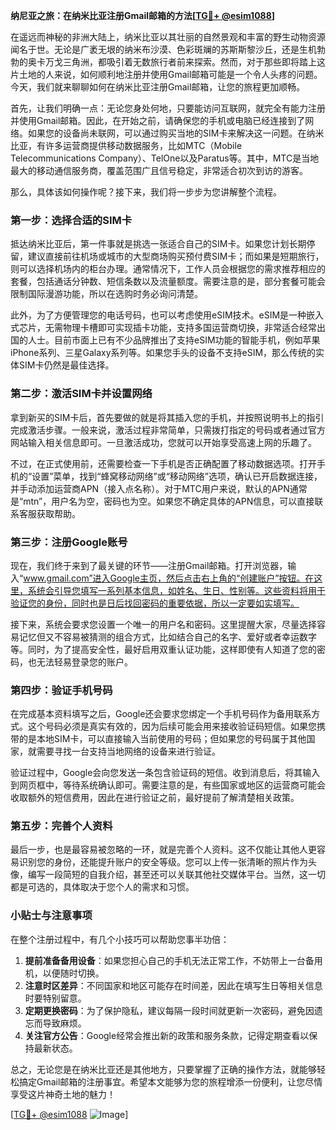 **纳尼亚之旅：在纳米比亚注册Gmail邮箱的方法[[TG💪+ @esim1088](https://t.me/s/esim1088)]**

在遥远而神秘的非洲大陆上，纳米比亚以其壮丽的自然景观和丰富的野生动物资源闻名于世。无论是广袤无垠的纳米布沙漠、色彩斑斓的苏斯斯黎沙丘，还是生机勃勃的奥卡万戈三角洲，都吸引着无数旅行者前来探索。然而，对于那些即将踏上这片土地的人来说，如何顺利地注册并使用Gmail邮箱可能是一个令人头疼的问题。今天，我们就来聊聊如何在纳米比亚注册Gmail邮箱，让您的旅程更加顺畅。

首先，让我们明确一点：无论您身处何地，只要能访问互联网，就完全有能力注册并使用Gmail邮箱。因此，在开始之前，请确保您的手机或电脑已经连接到了网络。如果您的设备尚未联网，可以通过购买当地的SIM卡来解决这一问题。在纳米比亚，有许多运营商提供移动数据服务，比如MTC（Mobile Telecommunications Company）、TelOne以及Paratus等。其中，MTC是当地最大的移动通信服务商，覆盖范围广且信号稳定，非常适合初次到访的游客。

那么，具体该如何操作呢？接下来，我们将一步步为您讲解整个流程。

### 第一步：选择合适的SIM卡

抵达纳米比亚后，第一件事就是挑选一张适合自己的SIM卡。如果您计划长期停留，建议直接前往机场或城市的大型商场购买预付费SIM卡；而如果是短期旅行，则可以选择机场内的柜台办理。通常情况下，工作人员会根据您的需求推荐相应的套餐，包括通话分钟数、短信条数以及流量额度。需要注意的是，部分套餐可能会限制国际漫游功能，所以在选购时务必询问清楚。

此外，为了方便管理您的电话号码，也可以考虑使用eSIM技术。eSIM是一种嵌入式芯片，无需物理卡槽即可实现插卡功能，支持多国运营商切换，非常适合经常出国的人士。目前市面上已有不少品牌推出了支持eSIM功能的智能手机，例如苹果iPhone系列、三星Galaxy系列等。如果您手头的设备不支持eSIM，那么传统的实体SIM卡仍然是最佳选择。

### 第二步：激活SIM卡并设置网络

拿到新买的SIM卡后，首先要做的就是将其插入您的手机，并按照说明书上的指引完成激活步骤。一般来说，激活过程非常简单，只需拨打指定的号码或者通过官方网站输入相关信息即可。一旦激活成功，您就可以开始享受高速上网的乐趣了。

不过，在正式使用前，还需要检查一下手机是否正确配置了移动数据选项。打开手机的“设置”菜单，找到“蜂窝移动网络”或“移动网络”选项，确认已开启数据连接，并手动添加运营商APN（接入点名称）。对于MTC用户来说，默认的APN通常是“mtn”，用户名为空，密码也为空。如果您不确定具体的APN信息，可以直接联系客服获取帮助。

### 第三步：注册Google账号

现在，我们终于来到了最关键的环节——注册Gmail邮箱。打开浏览器，输入“www.gmail.com”进入Google主页，然后点击右上角的“创建账户”按钮。在这里，系统会引导您填写一系列基本信息，如姓名、生日、性别等。这些资料将用于验证您的身份，同时也是日后找回密码的重要依据，所以一定要如实填写。

接下来，系统会要求您设置一个唯一的用户名和密码。这里提醒大家，尽量选择容易记忆但又不容易被猜测的组合方式，比如结合自己的名字、爱好或者幸运数字等。同时，为了提高安全性，最好启用双重认证功能，这样即使有人知道了您的密码，也无法轻易登录您的账户。

### 第四步：验证手机号码

在完成基本资料填写之后，Google还会要求您绑定一个手机号码作为备用联系方式。这个号码必须是真实有效的，因为后续可能会用来接收验证码短信。如果您携带的是本地SIM卡，可以直接输入当前使用的号码；但如果您的号码属于其他国家，就需要寻找一台支持当地网络的设备来进行验证。

验证过程中，Google会向您发送一条包含验证码的短信。收到消息后，将其输入到网页框中，等待系统确认即可。需要注意的是，有些国家或地区的运营商可能会收取额外的短信费用，因此在进行验证之前，最好提前了解清楚相关政策。

### 第五步：完善个人资料

最后一步，也是最容易被忽略的一环，就是完善个人资料。这不仅能让其他人更容易识别您的身份，还能提升账户的安全等级。您可以上传一张清晰的照片作为头像，编写一段简短的自我介绍，甚至还可以关联其他社交媒体平台。当然，这一切都是可选的，具体取决于您个人的需求和习惯。

### 小贴士与注意事项

在整个注册过程中，有几个小技巧可以帮助您事半功倍：

1. **提前准备备用设备**：如果您担心自己的手机无法正常工作，不妨带上一台备用机，以便随时切换。
2. **注意时区差异**：不同国家和地区可能存在时间差，因此在填写生日等相关信息时要特别留意。
3. **定期更换密码**：为了保护隐私，建议每隔一段时间就更新一次密码，避免因遗忘而导致麻烦。
4. **关注官方公告**：Google经常会推出新的政策和服务条款，记得定期查看以保持最新状态。

总之，无论您是在纳米比亚还是其他地方，只要掌握了正确的操作方法，就能够轻松搞定Gmail邮箱的注册事宜。希望本文能够为您的旅程增添一份便利，让您尽情享受这片神奇土地的魅力！

[[TG💪+ @esim1088](https://t.me/s/esim1088) ![Image](https://i.postimg.cc/4NQfJmqS/Snipaste-2025-05-13-00-14-12.png)]